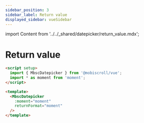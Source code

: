 ```yaml
---
sidebar_position: 3
sidebar_label: Return value
displayed_sidebar: vueSidebar
---
```


import Content from '../../_shared/datepicker/return_value.mdx';

# Return value

<Content />

```html title="Passing Moment.js to the Datepicker"
<script setup>
  import { MbscDatepicker } from '@mobiscroll/vue';
  import * as moment from 'moment';
</script>

<template>
  <MbscDatepicker
    :moment="moment"
    returnFormat="moment"
  />
</template>
```
